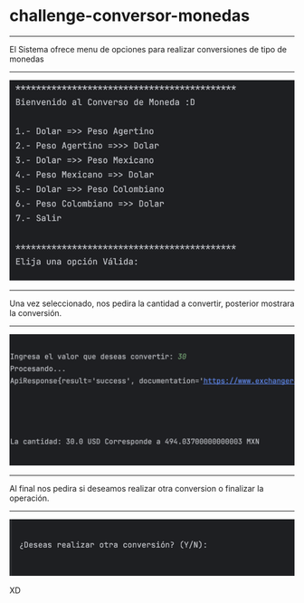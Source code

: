 # challenge-conversor-monedas

__________________________________________________________
El Sistema ofrece menu de opciones para realizar conversiones de tipo de monedas
__________________________________________________________

![alt text](image.png)

__________________________________________________________
Una vez seleccionado, nos pedira la cantidad a convertir, posterior mostrara la conversión.
__________________________________________________________


![alt text](image-1.png)

__________________________________________________________

Al final nos pedira si deseamos realizar otra conversion o finalizar la operación.
__________________________________________________________

![alt text](image-2.png)


XD